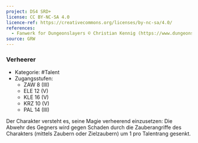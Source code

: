 ```yaml
---
project: DS4 SRD+
license: CC BY-NC-SA 4.0
licence-ref: https://creativecommons.org/licenses/by-nc-sa/4.0/
references: 
  - Fanwerk for Dungeonslayers © Christian Kennig (https://www.dungeonslayers.net/)
source: GRW
---
```


### Verheerer

- Kategorie: #Talent
- Zugangsstufen:
  - ZAW 8 (III)
  - ELE 12 (V)
  - KLE 16 (V)
  - KRZ 10 (V)
  - PAL 14 (III)

Der Charakter versteht es, seine Magie verheerend einzusetzen: Die Abwehr des Gegners wird gegen Schaden durch die Zauberangriffe des Charakters (mittels Zaubern oder Zielzaubern) um 1 pro Talentrang gesenkt.

